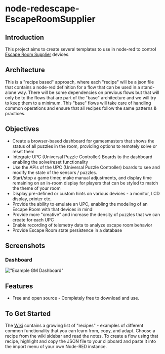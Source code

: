 # node-redescape-EscapeRoomSupplier
## Introduction
This project aims to create several templates to use in node-red to control <a href="https://www.escaperoomsupplier.com/">Escape Room Supplier</a> devices.

## Architecture
This is a "recipe based" approach, where each "recipe" will be a json file that contains a node-red definition for a flow that can be used in a stand-alone way.
There will be some dependencies on previous flows but that will only be to the flows that are part of the "base" architecture and we will try to keep them to a minimum.
This "base" flows will take care of handling common operations and ensure that all recipes follow the same patterns & practices.

## Objectives
* Create a browser-based dashboard for gamesmasters that shows the status of all puzzles in the room, providing options to remotely solve or reset them
* Integrate UPC (Universal Puzzle Controller) Boards to the dashboard enabling the solve/reset functionality
* Use the APIs of the UPC (Universal Puzzle Controller) boards to see and modify the state of the sensors / puzzles.
* Start/stop a game timer, make manual adjustments, and display time remaining on an in-room display for players that can be styled to match the theme of your room
* Display pre-defined or custom hints on various devices - a monitor, LCD display, printer etc.
* Provide the ability to emulate an UPC, enabling the modeling of an Escape Room with that devices in mind
* Provide more "creative" and increase the density of puzzles that we can create for each UPC 
* Enable recording of telemetry data to analyze escape room behavior
* Provide Escape Room state persistence in a database

## Screenshots
### Dashboard
!["Example GM Dashboard"](https://github.com/gabrielcor/node-redescape-EscapeRoomSupplier/main/Documentation/screenshots/InitialDashboard.png)

## Features
* Free and open source - Completely free to download and use. 

## To Get Started
The <a href="">Wiki</a> contains a growing list of "recipes" - examples of different common functionality that you can learn from, copy, and adapt. 
Choose a recipe from the wiki sidebar and read the notes. To create a flow using that recipe, highlight and copy the JSON file to your clipboard and paste it into the import menu of your own Node-RED instance. 
